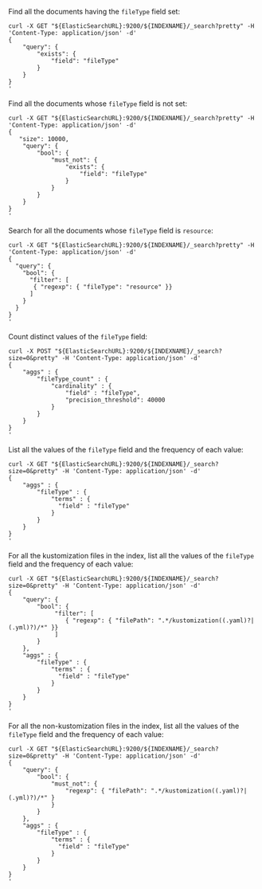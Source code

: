 Find all the documents having the `fileType` field set:
```
curl -X GET "${ElasticSearchURL}:9200/${INDEXNAME}/_search?pretty" -H 'Content-Type: application/json' -d'
{
    "query": {
        "exists": {
            "field": "fileType"
        }
    }
}
'
```

Find all the documents whose `fileType` field is not set:
```
curl -X GET "${ElasticSearchURL}:9200/${INDEXNAME}/_search?pretty" -H 'Content-Type: application/json' -d'
{
   "size": 10000,
    "query": {
        "bool": {
            "must_not": {
                "exists": {
                    "field": "fileType"
                }
            }
        }
    }
}
'
```

Search for all the documents whose `fileType` field is `resource`:
```
curl -X GET "${ElasticSearchURL}:9200/${INDEXNAME}/_search?pretty" -H 'Content-Type: application/json' -d'
{
  "query": {
    "bool": {
      "filter": [
       { "regexp": { "fileType": "resource" }}
      ]
    }
  }
}
'
```

Count distinct values of the `fileType` field:
```
curl -X POST "${ElasticSearchURL}:9200/${INDEXNAME}/_search?size=0&pretty" -H 'Content-Type: application/json' -d'
{
    "aggs" : {
        "fileType_count" : {
            "cardinality" : {
                "field" : "fileType",
                "precision_threshold": 40000
            }
        }
    }
}
'
```

List all the values of the `fileType` field and the frequency of each value:
```
curl -X GET "${ElasticSearchURL}:9200/${INDEXNAME}/_search?size=0&pretty" -H 'Content-Type: application/json' -d'
{
    "aggs" : {
        "fileType" : {
            "terms" : {
              "field" : "fileType"
            }
        }
    }
}
'
```


For all the kustomization files in the index, list all the values of the
`fileType` field and the frequency of each value:
```
curl -X GET "${ElasticSearchURL}:9200/${INDEXNAME}/_search?size=0&pretty" -H 'Content-Type: application/json' -d'
{
    "query": {
        "bool": {
             "filter": [
                { "regexp": { "filePath": ".*/kustomization((.yaml)?|(.yml)?)/*" }}
             ]
        }
    },
    "aggs" : {
        "fileType" : {
            "terms" : {
              "field" : "fileType"
            }
        }
    }
}
'
```

For all the non-kustomization files in the index, list all the values of the
`fileType` field and the frequency of each value:
```
curl -X GET "${ElasticSearchURL}:9200/${INDEXNAME}/_search?size=0&pretty" -H 'Content-Type: application/json' -d'
{
    "query": {
        "bool": {
            "must_not": {
                "regexp": { "filePath": ".*/kustomization((.yaml)?|(.yml)?)/*" }
            }
        }
    },
    "aggs" : {
        "fileType" : {
            "terms" : {
              "field" : "fileType"
            }
        }
    }
}
'
```
